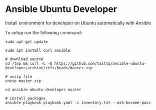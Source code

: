 # Ansible Ubuntu Developer

Install environment for developer on Ubuntu automatically with Ansible

To setup run the following command:

```shell
sudo apt-get update

sudo apt install curl ansible

# download source
cd /tmp && curl -L -O https://github.com/tailtq/ansible-ubuntu-developer/archive/refs/heads/master.zip

# unzip file
unzip master.zip

cd ansible-ubuntu-developer-master

# install packages
ansible-playbook playbook.yaml -i inventory.txt --ask-become-pass
```



